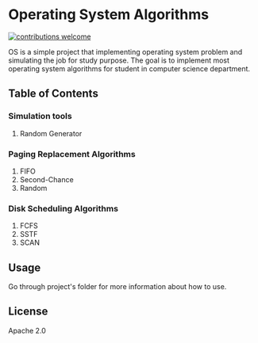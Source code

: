 # Operating System Algorithms
[![contributions welcome](https://img.shields.io/badge/contributions-welcome-brightgreen.svg?style=flat)](https://github.com/qursaan/os/issues)

OS is a simple project that implementing operating system problem and simulating the job for study purpose. The goal is to implement most operating system algorithms for student in computer science department.

## Table of Contents

### Simulation tools

1. Random Generator

### Paging Replacement Algorithms

1. FIFO
2. Second-Chance
3. Random

### Disk Scheduling Algorithms

1. FCFS
2. SSTF
3. SCAN

## Usage
Go through project's folder for more information about how to use.

License
----

Apache 2.0

